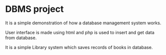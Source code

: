 # DBMS project

It is a simple demonstration of how a database management system works.

User interface is made using html and php is used to insert and get data from database.

It is a simple Library system which saves records of books in database.

